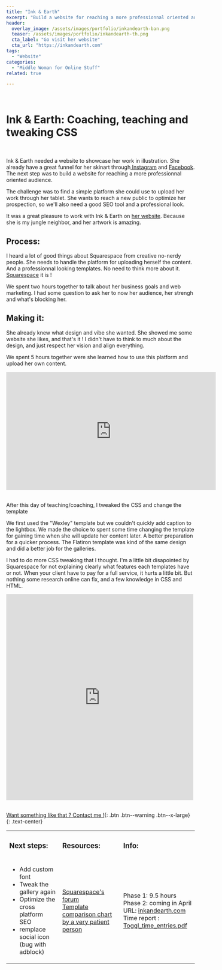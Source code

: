 ```yaml
---
title: "Ink & Earth"
excerpt: "Build a website for reaching a more professionnal oriented audience."
header:
  overlay_image: /assets/images/portfolio/inkandearth-ban.png
  teaser: /assets/images/portfolio/inkandearth-th.png
  cta_label: "Go visit her website"
  cta_url: "https://inkandearth.com"
tags:
  - "Website"
categories:
  - "Middle Woman for Online Stuff"
related: true

---
```

&nbsp;

# Ink & Earth: Coaching, teaching and tweaking CSS
&nbsp;

Ink & Earth needed a website to showcase her work in illustration. She already have a great funnel for her skinart through[ Instagram](https://www.instagram.com/ink.and.earth/) and [Facebook](https://www.facebook.com/inkandearthart). The next step was to build a website for reaching a more professionnal oriented audience.

The challenge was to find a simple platform she could use to upload her work through her tablet. She wants to reach a new public to optimize her prospection, so we'll also need a good SEO tool and a professional look. 

It was a great pleasure to work with Ink & Earth on [her website](http://www.inkandearth.com/). Because she is my jungle neighbor, and her artwork is amazing.

## Process: 

I heard a lot of good things about Squarespace from creative no-nerdy people. She needs to handle the platform for uploading herself the content. And a professionnal looking templates. No need to think more about it. [Squarespace](http://squarespace.com/) it is !

We spent two hours together to talk about her business goals and web marketing. I had some question to ask her to now her audience, her strengh and what's blocking her. 

## Making it:

She already knew what design and vibe she wanted. She showed me some website she likes, and that's it ! I didn't have to think to much about the design, and just respect her vision and align everything.

We spent 5 hours together were she learned how to use this platform and upload her own content. 

<iframe width="560" height="315" src="https://www.youtube.com/embed/videoseries?list=PLVO8GOYivSWZiqVLPDmmVkGZF-uPtes2v" frameborder="0" allow="autoplay; encrypted-media" allowfullscreen></iframe>
&nbsp;

After this day of teaching/coaching, I tweaked the CSS and change the template

We first used the "Wexley" template but we couldn't quickly add caption to the lightbox. We made the choice to spent some time changing the template for gaining time when she will update her content later. A better preparation for a quicker process. The Flatiron template was kind of the same design and did a better job for the galleries.

I had to do more CSS tweaking that I thought. I'm a little bit disapointed by Squarespace for not explaining clearly what features each templates have or not. When your client have to pay for a full service, it hurts a little bit. But nothing some research online can fix, and a few knowledge in CSS and HTML.

<div style="display:block;"><iframe src="https://www.facebook.com/plugins/post.php?href=https%3A%2F%2Fwww.facebook.com%2Femily00056%2Fposts%2F534482084096&width=500" width="500" height="549" style="border:none;overflow:hidden;display:block" scrolling="no" frameborder="0" allowTransparency="true"></iframe></div>
&nbsp;


[Want something like that ? Contact me !](https://zuperninja.github.io/blog/contact/){: .btn .btn--warning .btn--x-large}
{: .text-center}
&nbsp;


  <table>
    <tr>
        <td>
        <h3>Next steps:</h3>
        </td>
        <td>
        <h3>Resources:</h3>
        </td>
        <td>
        <h3>Info:</h3>     
        </td>
    </tr>
    <tr>
        <td><ul>
            <li>Add custom font </li>
            <li>Tweak the gallery again</li>
            <li>Optimize the cross platform SEO</li>
            <li>remplace social icon (bug with adblock)</li>
        </ul></td>
        <td>
          <p><a href="https://answers.squarespace.com/index.html">Squarespace's forum</a><br>
             <a href="https://www.usingmyhead.com/squarespace/squarespace-7-template-comparison-chart/">Template comparison chart by a very patient person</a>
        </td>
        <td>
          <p>
            Phase 1:  9.5 hours<br>
            Phase 2: coming in April<br>
            URL: <a href="http://inkandearth.com/">inkandearth.com</a><br>
            Time report : <a href="https://github.com/zuperninja/blog/files/1858360/Toggl_time_entries_2018-01-01_to_2018-12-31.pdf">Toggl_time_entries.pdf</a>
          </p>
      </td>
    </tr>
   </table>

